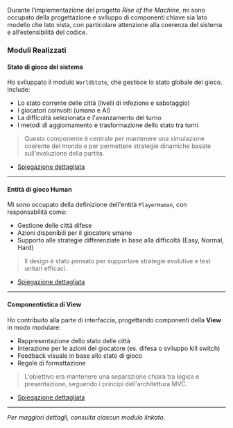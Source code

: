 Durante l'implementazione del progetto *Rise of the Machine*, mi sono occupato della progettazione e sviluppo di componenti chiave sia lato modello che lato vista, con particolare attenzione alla coerenza del sistema e all’estensibilità del codice.

### Moduli Realizzati

#### Stato di gioco del sistema
Ho sviluppato il modulo `WorldState`, che gestisce lo stato globale del gioco. Include:
- Lo stato corrente delle città (livelli di infezione e sabotaggio)
- I giocatori coinvolti (umano e AI)
- La difficoltà selezionata e l'avanzamento del turno
- I metodi di aggiornamento e trasformazione dello stato tra turni

> Questo componente è centrale per mantenere una simulazione coerente del mondo e per permettere strategie dinamiche basate sull'evoluzione della partita.

- [Spiegazione dettagliata](worldState.md)
---

#### Entità di gioco Human
Mi sono occupato della definizione dell'entità `PlayerHuman`, con responsabilità come:
- Gestione delle città difese
- Azioni disponibili per il giocatore umano
- Supporto alle strategie differenziate in base alla difficoltà (Easy, Normal, Hard)

> Il design è stato pensato per supportare strategie evolutive e test unitari efficaci.

- [Spiegazione dettagliata](humanEntity.md)
---

#### Componentistica di View
Ho contribuito alla parte di interfaccia, progettando componenti della **View** in modo modulare:
- Rappresentazione dello stato delle città
- Interazione per le azioni del giocatore (es. difesa o sviluppo kill switch)
- Feedback visuale in base allo stato di gioco
- Regole di formattazione

> L'obiettivo era mantenere una separazione chiara tra logica e presentazione, seguendo i principi dell'architettura MVC.

- [Spiegazione dettagliata](viewSystem.md)
---

*Per maggiori dettagli, consulta ciascun modulo linkato.*
